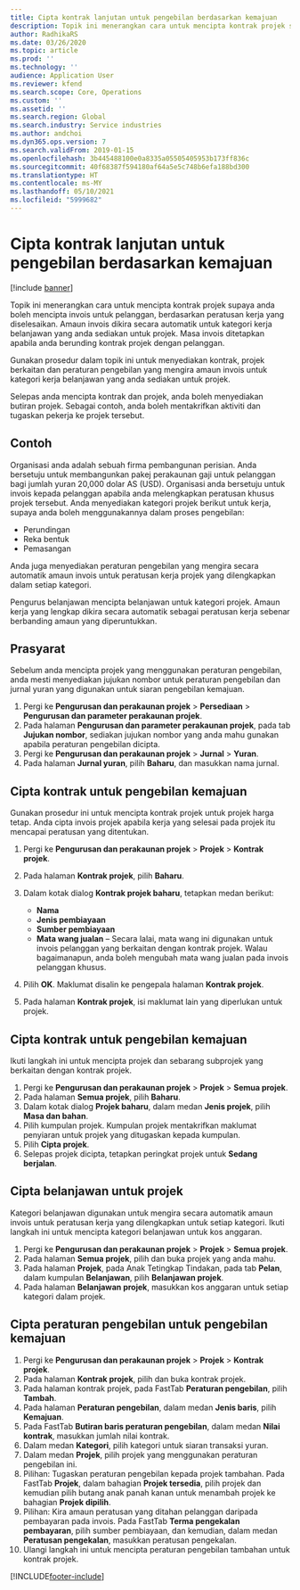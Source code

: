 ```yaml
---
title: Cipta kontrak lanjutan untuk pengebilan berdasarkan kemajuan
description: Topik ini menerangkan cara untuk mencipta kontrak projek supaya anda boleh menjana invois untuk pelanggan, berdasarkan peratusan kerja yang diselesaikan.
author: RadhikaRS
ms.date: 03/26/2020
ms.topic: article
ms.prod: ''
ms.technology: ''
audience: Application User
ms.reviewer: kfend
ms.search.scope: Core, Operations
ms.custom: ''
ms.assetid: ''
ms.search.region: Global
ms.search.industry: Service industries
ms.author: andchoi
ms.dyn365.ops.version: 7
ms.search.validFrom: 2019-01-15
ms.openlocfilehash: 3b445488100e0a8335a05505405953b173ff836c
ms.sourcegitcommit: 40f68387f594180af64a5e5c748b6efa188bd300
ms.translationtype: HT
ms.contentlocale: ms-MY
ms.lasthandoff: 05/10/2021
ms.locfileid: "5999682"
---
```

# <a name="create-advanced-contracts-for-billing-based-on-progress"></a>Cipta kontrak lanjutan untuk pengebilan berdasarkan kemajuan
[!include [banner](../includes/banner.md)]

Topik ini menerangkan cara untuk mencipta kontrak projek supaya anda boleh mencipta invois untuk pelanggan, berdasarkan peratusan kerja yang diselesaikan. Amaun invois dikira secara automatik untuk kategori kerja belanjawan yang anda sediakan untuk projek. Masa invois ditetapkan apabila anda berunding kontrak projek dengan pelanggan.

Gunakan prosedur dalam topik ini untuk menyediakan kontrak, projek berkaitan dan peraturan pengebilan yang mengira amaun invois untuk kategori kerja belanjawan yang anda sediakan untuk projek.

Selepas anda mencipta kontrak dan projek, anda boleh menyediakan butiran projek. Sebagai contoh, anda boleh mentakrifkan aktiviti dan tugaskan pekerja ke projek tersebut.

## <a name="example"></a>Contoh

Organisasi anda adalah sebuah firma pembangunan perisian. Anda bersetuju untuk membangunkan pakej perakaunan gaji untuk pelanggan bagi jumlah yuran 20,000 dolar AS (USD). Organisasi anda bersetuju untuk invois kepada pelanggan apabila anda melengkapkan peratusan khusus projek tersebut. Anda menyediakan kategori projek berikut untuk kerja, supaya anda boleh menggunakannya dalam proses pengebilan:

- Perundingan
- Reka bentuk
- Pemasangan

Anda juga menyediakan peraturan pengebilan yang mengira secara automatik amaun invois untuk peratusan kerja projek yang dilengkapkan dalam setiap kategori.

Pengurus belanjawan mencipta belanjawan untuk kategori projek. Amaun kerja yang lengkap dikira secara automatik sebagai peratusan kerja sebenar berbanding amaun yang diperuntukkan.

## <a name="prerequisites"></a>Prasyarat

Sebelum anda mencipta projek yang menggunakan peraturan pengebilan, anda mesti menyediakan jujukan nombor untuk peraturan pengebilan dan jurnal yuran yang digunakan untuk siaran pengebilan kemajuan.

1. Pergi ke **Pengurusan dan perakaunan projek** \> **Persediaan** \> **Pengurusan dan parameter perakaunan projek**.
2. Pada halaman **Pengurusan dan parameter perakaunan projek**, pada tab **Jujukan nombor**, sediakan jujukan nombor yang anda mahu gunakan apabila peraturan pengebilan dicipta.
3. Pergi ke **Pengurusan dan perakaunan projek** \> **Jurnal** \> **Yuran**.
4. Pada halaman **Jurnal yuran**, pilih **Baharu**, dan masukkan nama jurnal.

## <a name="create-a-contract-for-progress-billings"></a>Cipta kontrak untuk pengebilan kemajuan

Gunakan prosedur ini untuk mencipta kontrak projek untuk projek harga tetap. Anda cipta invois projek apabila kerja yang selesai pada projek itu mencapai peratusan yang ditentukan.

1. Pergi ke **Pengurusan dan perakaunan projek** \> **Projek** \> **Kontrak projek**.
2. Pada halaman **Kontrak projek**, pilih **Baharu**.
3. Dalam kotak dialog **Kontrak projek baharu**, tetapkan medan berikut:

    - **Nama**
    - **Jenis pembiayaan**
    - **Sumber pembiayaan**
    - **Mata wang jualan** – Secara lalai, mata wang ini digunakan untuk invois pelanggan yang berkaitan dengan kontrak projek. Walau bagaimanapun, anda boleh mengubah mata wang jualan pada invois pelanggan khusus.

4. Pilih **OK**. Maklumat disalin ke pengepala halaman **Kontrak projek**.
5. Pada halaman **Kontrak projek**, isi maklumat lain yang diperlukan untuk projek.

## <a name="create-a-project-for-progress-billings"></a>Cipta kontrak untuk pengebilan kemajuan

Ikuti langkah ini untuk mencipta projek dan sebarang subprojek yang berkaitan dengan kontrak projek.

1. Pergi ke **Pengurusan dan perakaunan projek** \> **Projek** \> **Semua projek**.
2. Pada halaman **Semua projek**, pilih **Baharu**.
3. Dalam kotak dialog **Projek baharu**, dalam medan **Jenis projek**, pilih **Masa dan bahan**.
4. Pilih kumpulan projek. Kumpulan projek mentakrifkan maklumat penyiaran untuk projek yang ditugaskan kepada kumpulan.
5. Pilih **Cipta projek**.
6. Selepas projek dicipta, tetapkan peringkat projek untuk **Sedang berjalan**.

## <a name="create-a-budget-for-a-project"></a>Cipta belanjawan untuk projek

Kategori belanjawan digunakan untuk mengira secara automatik amaun invois untuk peratusan kerja yang dilengkapkan untuk setiap kategori. Ikuti langkah ini untuk mencipta kategori belanjawan untuk kos anggaran.

1. Pergi ke **Pengurusan dan perakaunan projek** \> **Projek** \> **Semua projek**.
2. Pada halaman **Semua projek**, pilih dan buka projek yang anda mahu.
3. Pada halaman **Projek**, pada Anak Tetingkap Tindakan, pada tab **Pelan**, dalam kumpulan **Belanjawan**, pilih **Belanjawan projek**.
4. Pada halaman **Belanjawan projek**, masukkan kos anggaran untuk setiap kategori dalam projek.

## <a name="create-billing-rules-for-progress-billings"></a>Cipta peraturan pengebilan untuk pengebilan kemajuan

1. Pergi ke **Pengurusan dan perakaunan projek** \> **Projek** \> **Kontrak projek**.
2. Pada halaman **Kontrak projek**, pilih dan buka kontrak projek.
3. Pada halaman kontrak projek, pada FastTab **Peraturan pengebilan**, pilih **Tambah**.
4. Pada halaman **Peraturan pengebilan**, dalam medan **Jenis baris**, pilih **Kemajuan**.
5. Pada FastTab **Butiran baris peraturan pengebilan**, dalam medan **Nilai kontrak**, masukkan jumlah nilai kontrak.
6. Dalam medan **Kategori**, pilih kategori untuk siaran transaksi yuran.
7. Dalam medan **Projek**, pilih projek yang menggunakan peraturan pengebilan ini.
8. Pilihan: Tugaskan peraturan pengebilan kepada projek tambahan. Pada FastTab **Projek**, dalam bahagian **Projek tersedia**, pilih projek dan kemudian pilih butang anak panah kanan untuk menambah projek ke bahagian **Projek dipilih**.
9. Pilihan: Kira amaun peratusan yang ditahan pelanggan daripada pembayaran pada invois. Pada FastTab **Terma pengekalan pembayaran**, pilih sumber pembiayaan, dan kemudian, dalam medan **Peratusan pengekalan**, masukkan peratusan pengekalan.
10. Ulangi langkah ini untuk mencipta peraturan pengebilan tambahan untuk kontrak projek.


[!INCLUDE[footer-include](../includes/footer-banner.md)]
